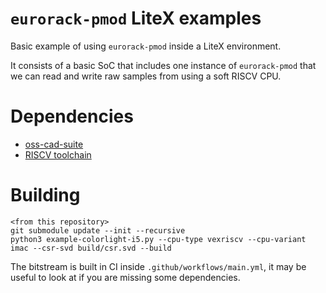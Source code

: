 # `eurorack-pmod` LiteX examples

Basic example of using `eurorack-pmod` inside a LiteX environment.

It consists of a basic SoC that includes one instance of `eurorack-pmod` that we can read and write raw samples from using a soft RISCV CPU.

# Dependencies

- [oss-cad-suite](https://github.com/YosysHQ/oss-cad-suite-build)
- [RISCV toolchain](https://xpack.github.io/dev-tools/riscv-none-elf-gcc/install/)

# Building


```
<from this repository>
git submodule update --init --recursive
python3 example-colorlight-i5.py --cpu-type vexriscv --cpu-variant imac --csr-svd build/csr.svd --build
```

The bitstream is built in CI inside `.github/workflows/main.yml`, it may be useful to look at if you are missing some dependencies.
